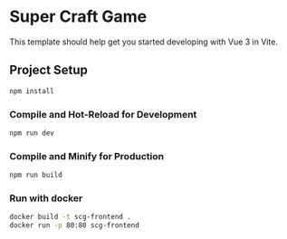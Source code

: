 # Super Craft Game

This template should help get you started developing with Vue 3 in Vite.

## Project Setup

```sh
npm install
```

### Compile and Hot-Reload for Development

```sh
npm run dev
```

### Compile and Minify for Production

```sh
npm run build
```

### Run with docker

```sh
docker build -t scg-frontend .
docker run -p 80:80 scg-frontend
```

